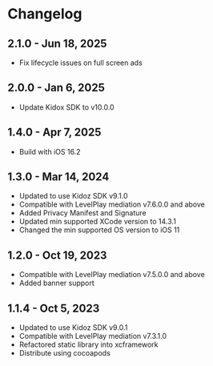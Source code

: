 # Changelog

## 2.1.0 - Jun 18, 2025

* Fix lifecycle issues on full screen ads

## 2.0.0 - Jan 6, 2025

* Update  Kidox SDK to v10.0.0
  
## 1.4.0 - Apr 7, 2025

* Build with iOS 16.2

## 1.3.0 - Mar 14, 2024

* Updated to use Kidoz SDK v9.1.0
* Compatible with LevelPlay mediation v7.6.0.0 and above
* Added Privacy Manifest and Signature
* Updated min supported XCode version to 14.3.1
* Changed the min supported OS version to iOS 11

## 1.2.0 - Oct 19, 2023

* Compatible with LevelPlay mediation v7.5.0.0 and above
* Added banner support

## 1.1.4 - Oct 5, 2023

* Updated to use Kidoz SDK v9.0.1
* Compatible with LevelPlay mediation v7.3.1.0
* Refactored static library into xcframework
* Distribute using cocoapods
